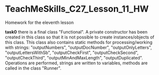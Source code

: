 # TeachMeSkills_C27_Lesson_11_HW
Homework for the eleventh lesson

**task0** there is a final class "Functional". A private constructor has been created in this class so that it is not possible to create instances/objects of this class. This class also contains static methods for processing/working with strings: "outputNumbers", "outputDocNumber", "outputOnlyLetters", "outputLettersWithSb", "outputCheckFirst", "outputCheckSecond", "outputCheckThird", "outputMinAndMaxLength", "outputDuplicated". Operations are performed, strings are written to variables, methods are called in the class "Runner".
